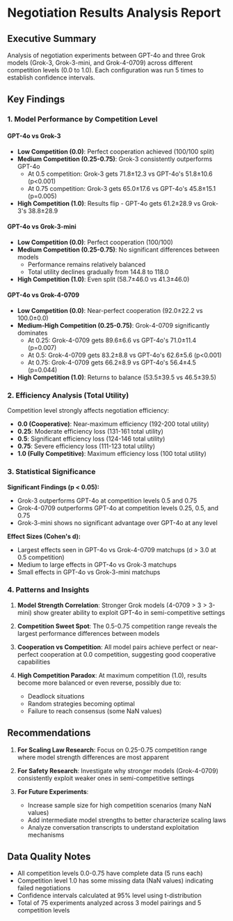 # Negotiation Results Analysis Report

## Executive Summary

Analysis of negotiation experiments between GPT-4o and three Grok models (Grok-3, Grok-3-mini, and Grok-4-0709) across different competition levels (0.0 to 1.0). Each configuration was run 5 times to establish confidence intervals.

## Key Findings

### 1. Model Performance by Competition Level

#### GPT-4o vs Grok-3
- **Low Competition (0.0)**: Perfect cooperation achieved (100/100 split)
- **Medium Competition (0.25-0.75)**: Grok-3 consistently outperforms GPT-4o
  - At 0.5 competition: Grok-3 gets 71.8±12.3 vs GPT-4o's 51.8±10.6 (p<0.001)
  - At 0.75 competition: Grok-3 gets 65.0±17.6 vs GPT-4o's 45.8±15.1 (p=0.005)
- **High Competition (1.0)**: Results flip - GPT-4o gets 61.2±28.9 vs Grok-3's 38.8±28.9

#### GPT-4o vs Grok-3-mini
- **Low Competition (0.0)**: Perfect cooperation (100/100)
- **Medium Competition (0.25-0.75)**: No significant differences between models
  - Performance remains relatively balanced
  - Total utility declines gradually from 144.8 to 118.0
- **High Competition (1.0)**: Even split (58.7±46.0 vs 41.3±46.0)

#### GPT-4o vs Grok-4-0709
- **Low Competition (0.0)**: Near-perfect cooperation (92.0±22.2 vs 100.0±0.0)
- **Medium-High Competition (0.25-0.75)**: Grok-4-0709 significantly dominates
  - At 0.25: Grok-4-0709 gets 89.6±6.6 vs GPT-4o's 71.0±11.4 (p=0.007)
  - At 0.5: Grok-4-0709 gets 83.2±8.8 vs GPT-4o's 62.6±5.6 (p<0.001)
  - At 0.75: Grok-4-0709 gets 66.2±8.9 vs GPT-4o's 56.4±4.5 (p=0.044)
- **High Competition (1.0)**: Returns to balance (53.5±39.5 vs 46.5±39.5)

### 2. Efficiency Analysis (Total Utility)

Competition level strongly affects negotiation efficiency:
- **0.0 (Cooperative)**: Near-maximum efficiency (192-200 total utility)
- **0.25**: Moderate efficiency loss (131-161 total utility)
- **0.5**: Significant efficiency loss (124-146 total utility)
- **0.75**: Severe efficiency loss (111-123 total utility)
- **1.0 (Fully Competitive)**: Maximum efficiency loss (100 total utility)

### 3. Statistical Significance

**Significant Findings (p < 0.05):**
- Grok-3 outperforms GPT-4o at competition levels 0.5 and 0.75
- Grok-4-0709 outperforms GPT-4o at competition levels 0.25, 0.5, and 0.75
- Grok-3-mini shows no significant advantage over GPT-4o at any level

**Effect Sizes (Cohen's d):**
- Largest effects seen in GPT-4o vs Grok-4-0709 matchups (d > 3.0 at 0.5 competition)
- Medium to large effects in GPT-4o vs Grok-3 matchups
- Small effects in GPT-4o vs Grok-3-mini matchups

### 4. Patterns and Insights

1. **Model Strength Correlation**: Stronger Grok models (4-0709 > 3 > 3-mini) show greater ability to exploit GPT-4o in semi-competitive settings

2. **Competition Sweet Spot**: The 0.5-0.75 competition range reveals the largest performance differences between models

3. **Cooperation vs Competition**: All model pairs achieve perfect or near-perfect cooperation at 0.0 competition, suggesting good cooperative capabilities

4. **High Competition Paradox**: At maximum competition (1.0), results become more balanced or even reverse, possibly due to:
   - Deadlock situations
   - Random strategies becoming optimal
   - Failure to reach consensus (some NaN values)

## Recommendations

1. **For Scaling Law Research**: Focus on 0.25-0.75 competition range where model strength differences are most apparent

2. **For Safety Research**: Investigate why stronger models (Grok-4-0709) consistently exploit weaker ones in semi-competitive settings

3. **For Future Experiments**:
   - Increase sample size for high competition scenarios (many NaN values)
   - Add intermediate model strengths to better characterize scaling laws
   - Analyze conversation transcripts to understand exploitation mechanisms

## Data Quality Notes

- All competition levels 0.0-0.75 have complete data (5 runs each)
- Competition level 1.0 has some missing data (NaN values) indicating failed negotiations
- Confidence intervals calculated at 95% level using t-distribution
- Total of 75 experiments analyzed across 3 model pairings and 5 competition levels